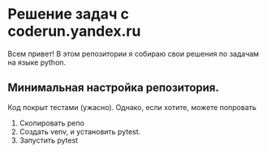 # Решение задач с coderun.yandex.ru
Всем привет! В этом репозитории я собираю свои решения по задачам на языке
python.

## Минимальная настройка репозитория.
Код покрыт тестами (ужасно). Однако, если хотите, можете попровать
1) Скопировать репо
2) Создать venv, и установить pytest.
3) Запустить pytest